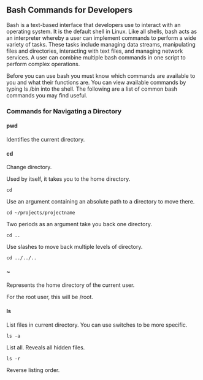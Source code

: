 ## Bash Commands for Developers

Bash is a text-based interface that developers use to interact with an operating system. It is the default shell in Linux. Like all shells, bash acts as an interpreter whereby a user can implement commands to perform a wide variety of tasks. These tasks include managing data streams, manipulating files and directories, interacting with text files, and managing network services. A user can combine multiple bash commands in one script to perform complex operations.

Before you can use bash you must know which commands are available to you and what their functions are. You can view available commands by typing ls /bin into the shell. The following are a list of common bash commands you may find useful.

### Commands for Navigating a Directory

#### pwd

Identifies the current directory.

#### cd

Change directory. 

Used by itself, it takes you to the home directory.
```
cd
```

Use an argument containing an absolute path to a directory to move there.
```
cd ~/projects/projectname
```

Two periods as an argument take you back one directory.
```
cd ..
```

Use slashes to move back multiple levels of directory.
```
cd ../../..
```

#### ~

Represents the home directory of the current user.

For the root user, this will be /root.

#### ls

List files in current directory. You can use switches to be more specific.
```
ls -a
```
List all. Reveals all hidden files.

```
ls -r
```
Reverse listing order.




